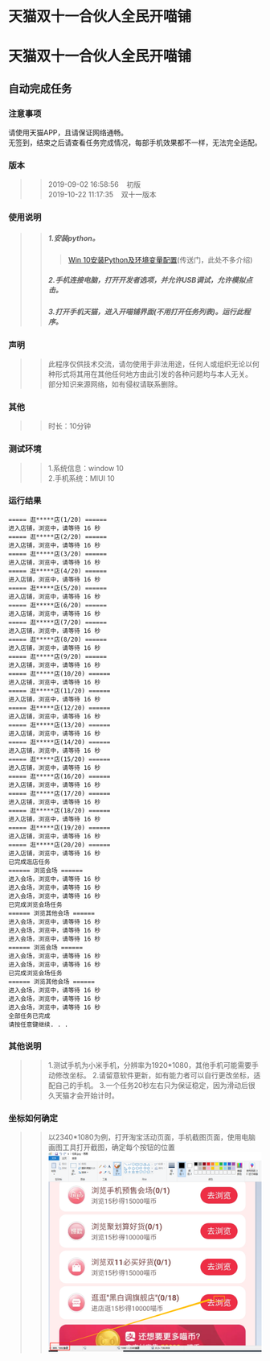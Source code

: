 # 天猫双十一合伙人全民开喵铺
# 天猫双十一合伙人全民开喵铺
## 自动完成任务
### 注意事项
请使用天猫APP，且请保证网络通畅。<br>
无签到，结束之后请查看任务完成情况，每部手机效果都不一样，无法完全适配。
### 版本
>>2019-09-02&nbsp;16:58:56 &nbsp;&nbsp; 初版<br>
>>2019-10-22&nbsp;11:17:35 &nbsp;&nbsp; 双十一版本
### 使用说明
>>##### 1.安装python。
>>>[Win 10安装Python及环境变量配置](https://www.cnblogs.com/shizhijie/p/7768778.html)(传送门，此处不多介绍)
>>##### 2.手机连接电脑，打开开发者选项，并允许USB调试，允许模拟点击。
>>##### 3.打开手机天猫，进入开喵铺界面(不用打开任务列表)。运行此程序。
### 声明
>>此程序仅供技术交流，请勿使用于非法用途，任何人或组织无论以何种形式将其用在其他任何地方由此引发的各种问题均与本人无关。<br>
>>部分知识来源网络，如有侵权请联系删除。
### 其他
>>时长：10分钟
### 测试环境
>>1.系统信息：window&nbsp;10<br>
>>2.手机系统：MIUI&nbsp;10
### 运行结果
```
===== 逛*****店(1/20) ======
进入店铺，浏览中，请等待 16 秒
===== 逛*****店(2/20) ======
进入店铺，浏览中，请等待 16 秒
===== 逛*****店(3/20) ======
进入店铺，浏览中，请等待 16 秒
===== 逛*****店(4/20) ======
进入店铺，浏览中，请等待 16 秒
===== 逛*****店(5/20) ======
进入店铺，浏览中，请等待 16 秒
===== 逛*****店(6/20) ======
进入店铺，浏览中，请等待 16 秒
===== 逛*****店(7/20) ======
进入店铺，浏览中，请等待 16 秒
===== 逛*****店(8/20) ======
进入店铺，浏览中，请等待 16 秒
===== 逛*****店(9/20) ======
进入店铺，浏览中，请等待 16 秒
===== 逛*****店(10/20) ======
进入店铺，浏览中，请等待 16 秒
===== 逛*****店(11/20) ======
进入店铺，浏览中，请等待 16 秒
===== 逛*****店(12/20) ======
进入店铺，浏览中，请等待 16 秒
===== 逛*****店(13/20) ======
进入店铺，浏览中，请等待 16 秒
===== 逛*****店(14/20) ======
进入店铺，浏览中，请等待 16 秒
===== 逛*****店(15/20) ======
进入店铺，浏览中，请等待 16 秒
===== 逛*****店(16/20) ======
进入店铺，浏览中，请等待 16 秒
===== 逛*****店(17/20) ======
进入店铺，浏览中，请等待 16 秒
===== 逛*****店(18/20) ======
进入店铺，浏览中，请等待 16 秒
===== 逛*****店(19/20) ======
进入店铺，浏览中，请等待 16 秒
===== 逛*****店(20/20) ======
进入店铺，浏览中，请等待 16 秒
已完成逛店任务
====== 浏览会场 ======
进入会场，浏览中，请等待 16 秒
进入会场，浏览中，请等待 16 秒
进入会场，浏览中，请等待 16 秒
已完成浏览会场任务
====== 浏览其他会场 ======
进入会场，浏览中，请等待 16 秒
进入会场，浏览中，请等待 16 秒
进入会场，浏览中，请等待 16 秒
====== 浏览会场 ======
进入会场，浏览中，请等待 16 秒
进入会场，浏览中，请等待 16 秒
已完成浏览会场任务
====== 浏览其他会场 ======
进入会场，浏览中，请等待 16 秒
进入会场，浏览中，请等待 16 秒
进入会场，浏览中，请等待 16 秒
全部任务已完成
请按任意键继续. . .

```
### 其他说明
>>1.测试手机为小米手机，分辨率为1920*1080，其他手机可能需要手动修改坐标。
>>2.请留意软件更新，如有能力者可以自行更改坐标，适配自己的手机。
>>3.一个任务20秒左右只为保证稳定，因为滑动后很久天猫才会开始计时。

### 坐标如何确定
>> 以2340*1080为例，打开淘宝活动页面，手机截图页面，使用电脑画图工具打开截图，确定每个按钮的位置<br>
>> ![确定坐标](坐标确定.png)
